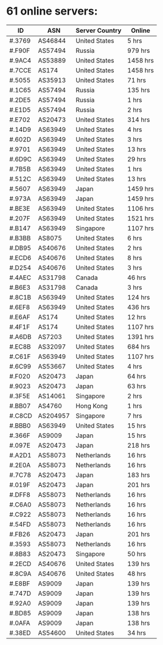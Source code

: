 # 61 online servers:

| ID | ASN | Server Country | Online |
| ------ | ------ | ------ | ------ |
| #.3769 | AS46844 | United States | 5 hrs |
| #.F90F | AS57494 | Russia | 979 hrs |
| #.9AC4 | AS53889 | United States | 1458 hrs |
| #.7CCE | AS174 | United States | 1458 hrs |
| #.5055 | AS35913 | United States | 71 hrs |
| #.1C65 | AS57494 | Russia | 135 hrs |
| #.2DE5 | AS57494 | Russia | 1 hrs |
| #.E1D5 | AS57494 | Russia | 2 hrs |
| #.E702 | AS20473 | United States | 314 hrs |
| #.14D9 | AS63949 | United States | 4 hrs |
| #.602D | AS63949 | United States | 3 hrs |
| #.9701 | AS63949 | United States | 13 hrs |
| #.6D9C | AS63949 | United States | 29 hrs |
| #.7B5B | AS63949 | United States | 1 hrs |
| #.512C | AS63949 | United States | 13 hrs |
| #.5607 | AS63949 | Japan | 1459 hrs |
| #.973A | AS63949 | Japan | 1459 hrs |
| #.BE3E | AS63949 | United States | 1106 hrs |
| #.207F | AS63949 | United States | 1521 hrs |
| #.B147 | AS63949 | Singapore | 1107 hrs |
| #.B3BB | AS8075 | United States | 6 hrs |
| #.DB95 | AS40676 | United States | 2 hrs |
| #.ECD6 | AS40676 | United States | 8 hrs |
| #.D254 | AS40676 | United States | 3 hrs |
| #.4AEC | AS31798 | Canada | 46 hrs |
| #.B6E3 | AS31798 | Canada | 3 hrs |
| #.8C1B | AS63949 | United States | 124 hrs |
| #.6EF8 | AS63949 | United States | 436 hrs |
| #.E6AF | AS174 | United States | 12 hrs |
| #.4F1F | AS174 | United States | 1107 hrs |
| #.A6DB | AS7203 | United States | 1391 hrs |
| #.EC8B | AS32097 | United States | 684 hrs |
| #.C61F | AS63949 | United States | 1107 hrs |
| #.6C99 | AS53667 | United States | 4 hrs |
| #.F020 | AS20473 | Japan | 64 hrs |
| #.9023 | AS20473 | Japan | 63 hrs |
| #.3F5E | AS14061 | Singapore | 2 hrs |
| #.BB07 | AS4760 | Hong Kong | 1 hrs |
| #.C8CD | AS204957 | Singapore | 7 hrs |
| #.BBB0 | AS63949 | United States | 15 hrs |
| #.366F | AS9009 | Japan | 15 hrs |
| #.097E | AS20473 | Japan | 218 hrs |
| #.A2D1 | AS58073 | Netherlands | 16 hrs |
| #.2E0A | AS58073 | Netherlands | 16 hrs |
| #.7C78 | AS20473 | Japan | 183 hrs |
| #.019F | AS20473 | Japan | 201 hrs |
| #.DFF8 | AS58073 | Netherlands | 16 hrs |
| #.C6A0 | AS58073 | Netherlands | 16 hrs |
| #.C922 | AS58073 | Netherlands | 16 hrs |
| #.54FD | AS58073 | Netherlands | 16 hrs |
| #.FB26 | AS20473 | Japan | 201 hrs |
| #.3593 | AS58073 | Netherlands | 16 hrs |
| #.8B83 | AS20473 | Singapore | 50 hrs |
| #.2ECD | AS40676 | United States | 139 hrs |
| #.8C9A | AS40676 | United States | 48 hrs |
| #.E8BF | AS9009 | Japan | 139 hrs |
| #.747D | AS9009 | Japan | 139 hrs |
| #.92A0 | AS9009 | Japan | 139 hrs |
| #.BD85 | AS9009 | Japan | 138 hrs |
| #.0AFA | AS9009 | Japan | 138 hrs |
| #.38ED | AS54600 | United States | 34 hrs |

